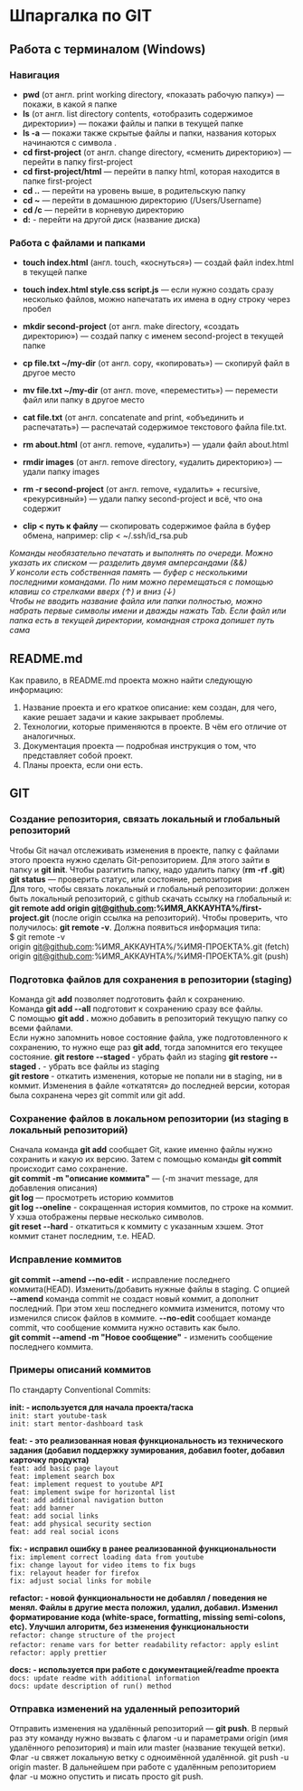# Шпаргалка по GIT

## Работа с терминалом (Windows)


### Навигация

* **pwd** (от англ. print working directory, «показать рабочую папку») — покажи, в какой я папке
* **ls** (от англ. list directory contents, «отобразить содержимое директории») — покажи файлы и папки в текущей папке
* **ls -a** — покажи также скрытые файлы и папки, названия которых начинаются с символа .
* **cd first-project** (от англ. change directory, «сменить директорию») — перейти в папку first-project
* **cd first-project/html** — перейти в папку html, которая находится в папке first-project
* **cd ..** — перейти на уровень выше, в родительскую папку
* **cd ~** — перейти в домашнюю директорию (/Users/Username)
* **cd /c** — перейти в корневую директорию
* **d:** - перейти на другой диск (название диска)

### Работа с файлами и папками

* **touch index.html** (англ. touch, «коснуться») — создай файл index.html в текущей папке
* **touch index.html style.css script.js** — если нужно создать сразу несколько файлов, можно напечатать их имена в одну строку через пробел
* **mkdir second-project** (от англ. make directory, «создать директорию») — создай папку с именем second-project в текущей папке

* **cp file.txt ~/my-dir** (от англ. copy, «копировать») — скопируй файл в другое место
* **mv file.txt ~/my-dir** (от англ. move, «переместить») — перемести файл или папку в другое место

* **cat file.txt** (от англ. concatenate and print, «объединить и распечатать») — распечатай содержимое текстового файла file.txt.

* **rm about.html** (от англ. remove, «удалить») — удали файл about.html
* **rmdir images** (от англ. remove directory, «удалить директорию») — удали папку images
* **rm -r second-project** (от англ. remove, «удалить» + recursive, «рекурсивный») — удали папку second-project и всё, что она содержит
* **clip < путь к файлу** — cкопировать содержимое файла в буфер обмена, например: clip < ~/.ssh/id_rsa.pub

*Команды необязательно печатать и выполнять по очереди. Можно указать их списком — разделить двумя амперсандами (&&)*  
*У консоли есть собственная память — буфер с несколькими последними командами. По ним можно перемещаться с помощью клавиш со стрелками вверх (↑) и вниз (↓)*  
*Чтобы не вводить название файла или папки полностью, можно набрать первые символы имени и дважды нажать Tab. Если файл или папка есть в текущей директории, командная строка допишет путь сама*  
  
## README.md
Как правило, в README.md проекта можно найти следующую информацию:
1. Название проекта и его краткое описание: кем создан, для чего, какие решает задачи и какие закрывает проблемы.
2. Технологии, которые применяются в проекте. В чём его отличие от аналогичных.
3. Документация проекта — подробная инструкция о том, что представляет собой проект.
4. Планы проекта, если они есть.

## GIT
### Создание репозитория, связать локальный и глобальный репозиторий
Чтобы Git начал отслеживать изменения в проекте, папку с файлами этого проекта нужно сделать Git-репозиторием. Для этого зайти в папку и **git init**.
Чтобы разгитить папку, надо удалить папку (**rm -rf .git**)  
**git status** — проверить статус, или состояние, репозитория  
Для того, чтобы связать локальный и глобальный репозитории: должен быть локальный репозиторий, с github скачать ссылку на глобальный и: **git remote add origin git@github.com:%ИМЯ_АККАУНТА%/first-project.git** (после origin ссылка на репозиторий). Чтобы проверить, что получилось: **git remote -v**.  Должна появиться информация типа:  
$ git remote -v  
origin    git@github.com:%ИМЯ_АККАУНТА%/%ИМЯ-ПРОЕКТА%.git (fetch)  
origin    git@github.com:%ИМЯ_АККАУНТА%/%ИМЯ-ПРОЕКТА%.git (push)

### Подготовка файлов для сохранения в репозитории (staging)
Команда git **add** позволяет подготовить файл к сохранению.  
Команда **git add --all** подготовит к сохранению сразу все файлы.  
С помощью **git add .** можно добавить в репозиторий текущую папку со всеми файлами.  
Если нужно запомнить новое состояние файла, уже подготовленного к сохранению, то нужно еще раз **git add**, тогда запомнится его текущее состояние. 
**git restore --staged <file>** - убрать файл из staging
**git restore --staged .** - убрать все файлы из staging  
**git restore <file>** - откатить изменения, которые не попали ни в staging, ни в коммит. Изменения в файле «откатятся» до последней версии, которая была сохранена через git commit или git add.  

### Сохранение файлов в локальном репозитории (из staging в локальный репозиторий)
Сначала команда **git add**  сообщает Git, какие именно файлы нужно сохранить и какую их версию. Затем с помощью команды **git commit** происходит само сохранение.  
**git commit -m "описание коммита"** — (-m значит message, для добавления описания)  
**git log** — просмотреть историю коммитов  
**git log --oneline** - сокращенная история коммитов, по строке на коммит. У хэша отображены первые несколько символов.  
**git reset --hard <commit hash>** - откатиться к коммиту с указанным хэшем. Этот коммит станет последним, т.е. HEAD.  

### Исправление коммитов
**git commit --amend --no-edit** - исправление последнего коммита(HEAD). Изменить/добавить нужные файлы в staging. С опцией **--amend** команда commit не создаст новый коммит, а дополнит последний. При этом хеш последнего коммита изменится, потому что изменился список файлов в коммите. **--no-edit** сообщает команде commit, что сообщение коммита нужно оставить как было.  
**git commit --amend -m "Новое сообщение"** - изменить сообщение последнего коммита.

### Примеры описаний коммитов  
По стандарту Conventional Commits:   

**init: - используется для начала проекта/таска**  
`init: start youtube-task`  
`init: start mentor-dashboard task`

**feat: - это реализованная новая функциональность из технического задания (добавил поддержку зумирования, добавил footer, добавил карточку продукта)**  
`feat: add basic page layout`  
`feat: implement search box`  
`feat: implement request to youtube API`  
`feat: implement swipe for horizontal list`  
`feat: add additional navigation button`  
`feat: add banner`  
`feat: add social links`  
`feat: add physical security section`  
`feat: add real social icons`  

**fix: - исправил ошибку в ранее реализованной функциональности**  
`fix: implement correct loading data from youtube`  
`fix: change layout for video items to fix bugs`  
`fix: relayout header for firefox`  
`fix: adjust social links for mobile`  

**refactor: - новой функциональности не добавлял / поведения не менял. Файлы в другие места положил, удалил, добавил. Изменил форматирование кода (white-space, formatting, missing semi-colons, etc). Улучшил алгоритм, без изменения функциональности**  
`refactor: change structure of the project`  
`refactor: rename vars for better readability` 
`refactor: apply eslint`  
`refactor: apply prettier`  

**docs: - используется при работе с документацией/readme проекта**  
`docs: update readme with additional information`  
`docs: update description of run() method`  
### Отправка изменений на удаленный репозиторий

Отправить изменения на удалённый репозиторий — **git push**. В первый раз эту команду нужно вызвать с флагом -u и параметрами origin (имя удалённого репозитория) и main или master  (название текущей ветки). Флаг -u свяжет локальную ветку с одноимённой удалённой. git push -u origin master. 
В дальнейшем при работе с удалённым репозиторием флаг -u можно опустить и писать просто git push.  